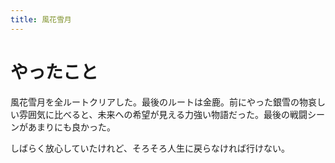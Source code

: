 ```yaml
---
title: 風花雪月
---
```


# やったこと

風花雪月を全ルートクリアした。最後のルートは金鹿。前にやった銀雪の物哀しい雰囲気に比べると、未来への希望が見える力強い物語だった。最後の戦闘シーンがあまりにも良かった。

しばらく放心していたけれど、そろそろ人生に戻らなければ行けない。
